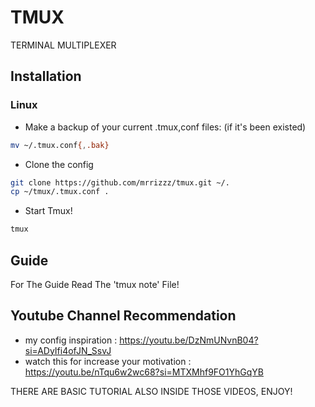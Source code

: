 # TMUX
TERMINAL MULTIPLEXER
## Installation
### Linux
- Make a backup of your current .tmux,conf files: (if it's been existed)
```sh
mv ~/.tmux.conf{,.bak}

```
- Clone the config
```sh
git clone https://github.com/mrrizzz/tmux.git ~/.
cp ~/tmux/.tmux.conf .
```
- Start Tmux!
```sh
tmux
```

## Guide
For The Guide Read The 'tmux note' File!

## Youtube Channel Recommendation
- my config inspiration :
https://youtu.be/DzNmUNvnB04?si=ADyIfi4ofJN_SsvJ
- watch this for increase your motivation : 
https://youtu.be/nTqu6w2wc68?si=MTXMhf9FO1YhGqYB

THERE ARE BASIC TUTORIAL ALSO INSIDE THOSE VIDEOS, ENJOY!